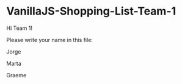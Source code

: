 # VanillaJS-Shopping-List-Team-1

Hi Team 1!

Please write your name in this file:

Jorge

Marta

Graeme
